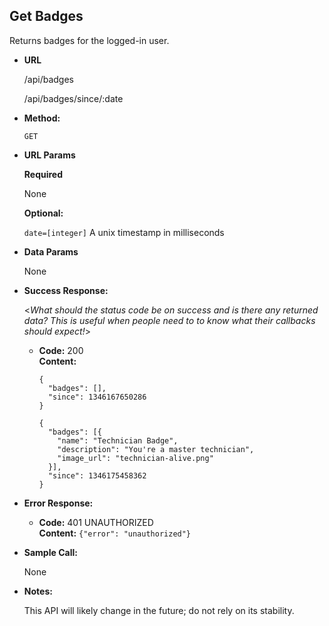Get Badges
----------

Returns badges for the logged-in user.

* **URL**

  /api/badges

  /api/badges/since/:date

* **Method:**

  `GET`

* **URL Params**

  **Required**

  None

  **Optional:**

   `date=[integer]`
   A unix timestamp in milliseconds

* **Data Params**

  None

* **Success Response:**

  <_What should the status code be on success and is there any returned data? This is useful when people need to to know what their callbacks should expect!_>

  * **Code:** 200 <br />
    **Content:** 
    
    ```
    {
      "badges": [],
      "since": 1346167650286
    }
    ```
    ```
    {
	  "badges": [{
	    "name": "Technician Badge",
	    "description": "You're a master technician",
	    "image_url": "technician-alive.png"
	  }],
	  "since": 1346175458362
	}
    ```

* **Error Response:**

  * **Code:** 401 UNAUTHORIZED <br />
    **Content:** `{"error": "unauthorized"}`

* **Sample Call:**

  None
  
* **Notes:**

  This API will likely change in the future; do not rely on its stability.